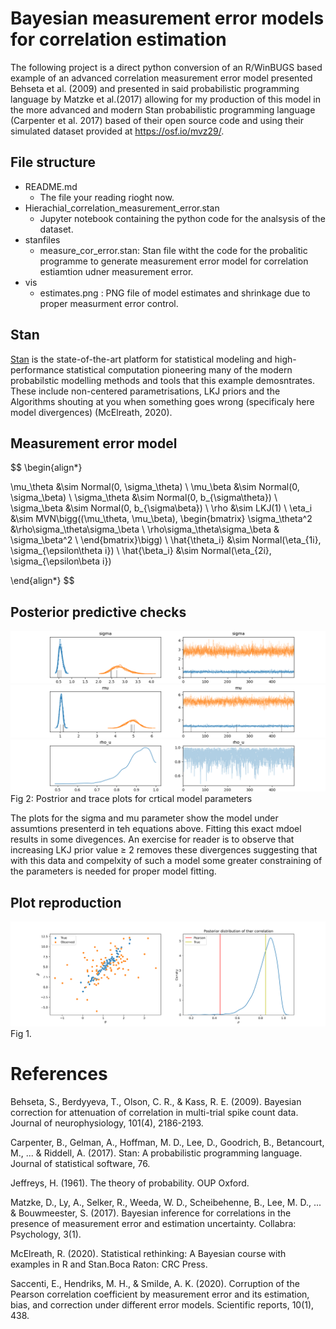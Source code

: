 # Bayesian measurement error models for correlation estimation

The following project is a direct python conversion of an R/WinBUGS based example of an advanced correlation measurement error model presented Behseta et al. (2009) and presented in said probabilistic programming language by Matzke et al.(2017) allowing for my production of this model in the more advanced and modern Stan probabilistic programming language (Carpenter et al. 2017) based of their open source code and using their simulated dataset provided at https://osf.io/mvz29/. 

## File structure
- README.md 
    - The file your reading rioght now.
- Hierachial_correlation_measurement_error.stan
    - Jupyter notebook containing the python code for the analsysis of the dataset. 
- stanfiles
    - measure_cor_error.stan: Stan file witht the code for the probalitic programme to generate measurement error model for correlation estiamtion udner measurement error.
- vis 
  -  estimates.png : PNG file of model estimates and shrinkage due to proper measurment error control.

## Stan
[Stan](https://mc-stan.org/) is the state-of-the-art platform for statistical modeling and high-performance statistical computation pioneering many of the modern probabilstic modelling methods and tools that this example demosntrates. These include non-centered parametrisations, LKJ priors and the Algorithms shouting at you when something goes wrong (specificaly here model divergences) (McElreath, 2020).  

## Measurement error model

$$
\begin{align*}  

\mu_\theta &\sim Normal(0, \sigma_\theta) 
\\ \mu_\beta &\sim Normal(0, \sigma_\beta) 
\\ \sigma_\theta &\sim Normal(0, b_{\sigma\theta}) 
\\ \sigma_\beta &\sim Normal(0, b_{\sigma\beta}) 
\\ \rho &\sim LKJ(1) 
\\ \eta_i &\sim MVN\bigg((\mu_\theta, \mu_\beta), \begin{bmatrix} \sigma_\theta^2 &\rho\sigma_\theta\sigma_\beta 
\\ \rho\sigma_\theta\sigma_\beta & \sigma_\beta^2 
\\ \end{bmatrix}\bigg) 
\\ \hat{\theta_i} &\sim Normal(\eta_{1i}, \sigma_{\epsilon\theta i}) 
\\ \hat{\beta_i} &\sim Normal(\eta_{2i}, \sigma_{\epsilon\beta i})

\end{align*}
$$

## Posterior predictive checks

![sigma_div](vis/sigma_trace_divergences.png)
![mu_div](vis/mu_trace_divergences.png)
![rho](vis/rho_ppc.png)
Fig 2: Postrior and trace plots for crtical model parameters

The plots for the sigma and mu parameter show the model under assumtions presenterd in teh equations above. Fitting this exact mdoel results in some divegences. An exercise for reader is to observe that increasing LKJ prior value $\geq$ 2 removes these divergences suggesting that with this data and compelxity of such a model some greater constraining of the parameters is needed for proper model fitting.

## Plot reproduction
![estimates](vis/estimates.png)
Fig 1.

# References

Behseta, S., Berdyyeva, T., Olson, C. R., & Kass, R. E. (2009). Bayesian correction for attenuation of correlation in multi-trial spike count data. Journal of neurophysiology, 101(4), 2186-2193.

Carpenter, B., Gelman, A., Hoffman, M. D., Lee, D., Goodrich, B., Betancourt, M., ... & Riddell, A. (2017). Stan: A probabilistic programming language. Journal of statistical software, 76.

Jeffreys, H. (1961). The theory of probability. OUP Oxford.

Matzke, D., Ly, A., Selker, R., Weeda, W. D., Scheibehenne, B., Lee, M. D., ... & Bouwmeester, S. (2017). Bayesian inference for correlations in the presence of measurement error and estimation uncertainty. Collabra: Psychology, 3(1).

McElreath, R. (2020). Statistical rethinking: A Bayesian course with examples in R and Stan.Boca Raton: CRC Press.

Saccenti, E., Hendriks, M. H., & Smilde, A. K. (2020). Corruption of the Pearson correlation coefficient by measurement error and its estimation, bias, and correction under different error models. Scientific reports, 10(1), 438.